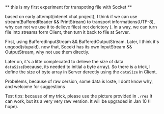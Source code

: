 ** this is my first experiment for transpoting file with Socket **

based on early attempt(intenet chat project), I think if we can use stream(BufferedReader && PrintStream) to transport informations(UTF-8),  why can not we use it to delieve files( not derictory ). In a way, we can turn file into streams form Client, then turn it back to file at Server.

First, using BufferedInputStream && BufferedOutputStream. Later, I think it's ungood(stupaid). now that, Socekt has its own InputStream && OutputStream, why not use them directly.

Later on, it's a litte complecated to delieve the size of data <code>dataSize</code>(because, its needed to initial a byte array). So there is a trick, I define the size of byte array in Server derectly using the <code>dataSize</code> in Client.

Probelems, because of raw cersion, some data is loste, I dont know why, and welcome for suggestions

Test tips: because of my trick, please use the picture provided in `./res`  It can work, but its a very very raw version. It will be upgraded in Jan 10 (I hope).
